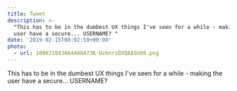 ```yaml
---
title: Tweet
description: >-
  "This has to be in the dumbest UX things I've seen for a while - making the
  user have a secure... USERNAME? "
date: '2019-02-15T08:02:59+00:00'
photo:
  - url: 1096318438644084736-DzbnriDXQAASU06.png
---
```

This has to be in the dumbest UX things I've seen for a while - making the user have a secure... USERNAME? 
